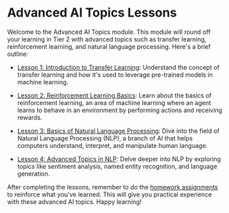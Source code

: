 # Advanced AI Topics Lessons

Welcome to the Advanced AI Topics module. This module will round off your learning in Tier 2 with advanced topics such as transfer learning, reinforcement learning, and natural language processing. Here's a brief outline:

- [Lesson 1: Introduction to Transfer Learning](./lessons/lesson1.md): Understand the concept of transfer learning and how it's used to leverage pre-trained models in machine learning.

- [Lesson 2: Reinforcement Learning Basics](./lessons/lesson2.md): Learn about the basics of reinforcement learning, an area of machine learning where an agent learns to behave in an environment by performing actions and receiving rewards.

- [Lesson 3: Basics of Natural Language Processing](./lessons/lesson3.md): Dive into the field of Natural Language Processing (NLP), a branch of AI that helps computers understand, interpret, and manipulate human language.

- [Lesson 4: Advanced Topics in NLP](./lessons/lesson4.md): Delve deeper into NLP by exploring topics like sentiment analysis, named entity recognition, and language generation.

After completing the lessons, remember to do the [homework assignments](./homework/) to reinforce what you've learned. This will give you practical experience with these advanced AI topics. Happy learning!
